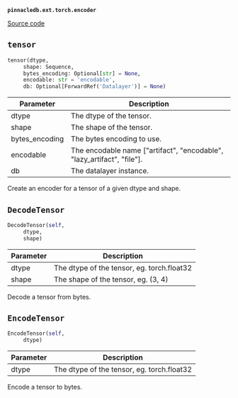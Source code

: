 **`pinnacledb.ext.torch.encoder`** 

[Source code](https://github.com/SuperDuperDB/pinnacledb/blob/main/pinnacledb/ext/torch/encoder.py)

## `tensor` 

```python
tensor(dtype,
     shape: Sequence,
     bytes_encoding: Optional[str] = None,
     encodable: str = 'encodable',
     db: Optional[ForwardRef('Datalayer')] = None)
```
| Parameter | Description |
|-----------|-------------|
| dtype | The dtype of the tensor. |
| shape | The shape of the tensor. |
| bytes_encoding | The bytes encoding to use. |
| encodable | The encodable name ["artifact", "encodable", "lazy_artifact", "file"]. |
| db | The datalayer instance. |

Create an encoder for a tensor of a given dtype and shape.

## `DecodeTensor` 

```python
DecodeTensor(self,
     dtype,
     shape)
```
| Parameter | Description |
|-----------|-------------|
| dtype | The dtype of the tensor, eg. torch.float32 |
| shape | The shape of the tensor, eg. (3, 4) |

Decode a tensor from bytes.

## `EncodeTensor` 

```python
EncodeTensor(self,
     dtype)
```
| Parameter | Description |
|-----------|-------------|
| dtype | The dtype of the tensor, eg. torch.float32 |

Encode a tensor to bytes.

